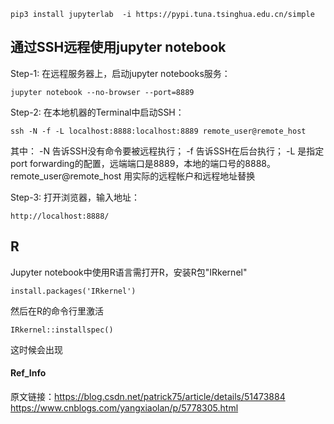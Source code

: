 ```
pip3 install jupyterlab  -i https://pypi.tuna.tsinghua.edu.cn/simple

```

## 通过SSH远程使用jupyter notebook
Step-1: 在远程服务器上，启动jupyter notebooks服务：
```
jupyter notebook --no-browser --port=8889
```
Step-2: 在本地机器的Terminal中启动SSH：
```
ssh -N -f -L localhost:8888:localhost:8889 remote_user@remote_host
```
其中： -N 告诉SSH没有命令要被远程执行； -f 告诉SSH在后台执行； -L 是指定port forwarding的配置，远端端口是8889，本地的端口号的8888。remote_user@remote_host 用实际的远程帐户和远程地址替换

Step-3: 打开浏览器，输入地址：
```
http://localhost:8888/
```

## R
Jupyter notebook中使用R语言需打开R，安装R包"IRkernel"
```
install.packages('IRkernel')
```
然后在R的命令行里激活
```
IRkernel::installspec()
```
这时候会出现 


#### Ref_Info 
原文链接：https://blog.csdn.net/patrick75/article/details/51473884
https://www.cnblogs.com/yangxiaolan/p/5778305.html